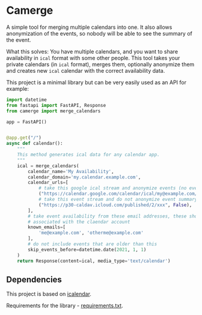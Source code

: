 # Camerge

A simple tool for merging multiple calendars into one.
It also allows anonymization of the events, so nobody will be able to see the summary of the event.

What this solves:
You have multiple calendars, and you want to share availability in `ical` format with some other people.
This tool takes your private calendars (in `ical` format), merges them, optionally anonymize them and creates new `ical`
calendar with the correct availability data.

This project is a minimal library but can be very easily used as an API for example:

```python
import datetime
from fastapi import FastAPI, Response
from camerge import merge_calendars

app = FastAPI()


@app.get("/")
async def calendar():
    """
    This method generates ical data for any calendar app.
    """
    ical = merge_calendars(
        calendar_name='My Availability',
        calendar_domain='my.calendar.example.com',
        calendar_urls=[
            # take this google ical stream and anonymize events (no event names shown)
            ("https://calendar.google.com/calendar/ical/my@example.com/private-xxx/basic.ics", True),
            # take this event stream and do not anonymize event summary
            ("https://p30-caldav.icloud.com/published/2/xxx", False),
        ],
        # take event availability from these email addresses, these should be your own email addresses
        # associated with the claendar account
        known_emails=[
            'me@example.com', 'otherme@example.com'
        ],
        # do not include events that are older than this
        skip_events_before=datetime.date(2021, 1, 1)
    )
    return Response(content=ical, media_type='text/calendar')

```

## Dependencies

This project is based on [icalendar](https://github.com/collective/icalendar).

Requirements for the library - [requirements.txt](requirements.txt).